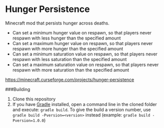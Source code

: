 Hunger Persistence
==================

Minecraft mod that persists hunger across deaths.

* Can set a minimum hunger value on respawn, so that players never respawn with less hunger than the specified amount
* Can set a maximum hunger value on respawn, so that players never respawn with more hunger than the specified amount
* Can set a minimum saturation value on respawn, so that players never respawn with less saturation than the specified amount
* Can set a maximum saturation value on respawn, so that players never respawn with more saturation than the specified amount

https://minecraft.curseforge.com/projects/hunger-persistence

###Building

1. Clone this repository
2. If you have [Gradle](http://www.gradle.org/) installed, open a command line in the cloned folder and execute: ```gradle build```. To give the build a version number, use ```gradle build -Pversion=<version>``` instead (example: ```gradle build -Pversion=1.0.0```)